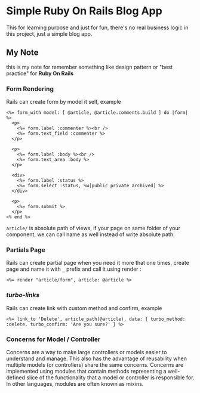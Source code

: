 # Simple Ruby On Rails Blog App
This for learning purpose and just for fun, there's no real business logic in this project, just a simple blog app.

## My Note
this is my note for remember something like design pattern or "best practice" for **Ruby On Rails**

### Form Rendering
Rails can create form by model it self, example 
```erbruby
<%= form_with model: [ @article, @article.comments.build ] do |form| %>
  <p>
    <%= form.label :commenter %><br />
    <%= form.text_field :commenter %>
  </p>

  <p>
    <%= form.label :body %><br />
    <%= form.text_area :body %>
  </p>

  <div>
    <%= form.label :status %>
    <%= form.select :status, %w[public private archived] %>
  </div>

  <p>
    <%= form.submit %>
  </p>
<% end %>
```
`article/` is absolute path of views, 
if your page on same folder of your component, 
we can call name as well instead of write absolute path.

### Partials Page
Rails can create partial page when you need it more that one times,
create page and name it with `_` prefix and call it using render : 
```erbruby
<%= render "article/form", article: @article %>
```

### *turbo-links*
Rails can create link with custom method and confirm, example 
```erbruby
<%= link_to 'Delete', article_path(@article), data: { turbo_method: :delete, turbo_confirm: 'Are you sure?' } %>
```

### Concerns for Model / Controller
Concerns are a way to make large controllers or models easier to understand and manage. This also has the advantage of reusability when multiple models (or controllers) share the same concerns. Concerns are implemented using modules that contain methods representing a well-defined slice of the functionality that a model or controller is responsible for. In other languages, modules are often known as mixins.